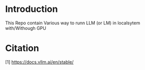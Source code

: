 # Introduction 
This Repo contain Various way to runn LLM (or LM) in localsytem with/Withough GPU

# Citation 

[1] https://docs.vllm.ai/en/stable/
